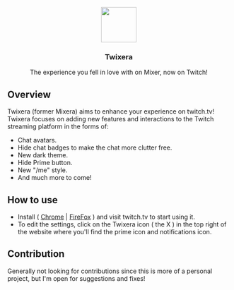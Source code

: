 <p align="center">
	<a href="https://chrome.google.com/webstore/detail/twixera/gefbnbbmfoakmbblphigemkiekfelahe">
    	<img width="80" height="80" src="https://r4ver.com/twixera/assets/twixera-logo.svg" />
  </a>
</p>

<h3 align="center">Twixera</h3>
<p align="center">The experience you fell in love with on Mixer, now on Twitch!</p>

## Overview

Twixera (former Mixera) aims to enhance your experience on twitch.tv!<br/>
Twixera focuses on adding new features and interactions to the Twitch streaming platform in the forms of:

-   Chat avatars.
-   Hide chat badges to make the chat more clutter free.
-   New dark theme.
-   Hide Prime button.
-   New "/me" style.
-   And much more to come!

## How to use

-   Install ( [Chrome](https://chrome.google.com/webstore/detail/twixera/gefbnbbmfoakmbblphigemkiekfelahe) | [FireFox](https://addons.mozilla.org/en-US/firefox/addon/twixera/?src=recommended) ) and visit twitch.tv to start using it.
-   To edit the settings, click on the Twixera icon ( the X ) in the top right of the website where you'll find the prime icon and notifications icon.

## Contribution

Generally not looking for contributions since this is more of a personal project, but I'm open for suggestions and fixes!
